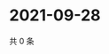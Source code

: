 # 2021-09-28

共 0 条

<!-- BEGIN WEIBO -->
<!-- 最后更新时间 Tue Sep 28 2021 06:13:21 GMT+0800 (China Standard Time) -->

<!-- END WEIBO -->

